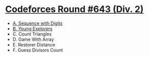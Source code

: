 # [Codeforces Round #643 (Div. 2)](https://codeforces.com/contest/1355)

- [A. Sequence with Digits](https://github.com/wingkwong/competitive-programming/blob/master/codeforces/contests/1355/A.cpp)
- [B. Young Explorers](https://github.com/wingkwong/competitive-programming/blob/master/codeforces/contests/1355/B.cpp)
- C. Count Triangles
- D. Game With Array
- E. Restorer Distance
- F. Guess Divisors Count
